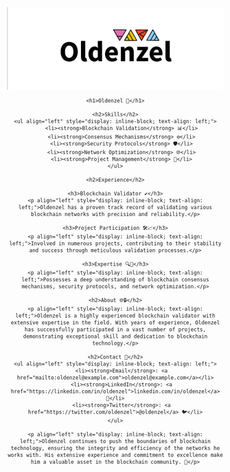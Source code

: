 <div align=center>
    <img src="https://github.com/Oldenzel/Oldenzel/blob/main/Oldenzel-BG.png%20.png">

    <h1>Oldenzel 🚀</h1>

    <h2>Skills</h2>
    <ul align="left" style="display: inline-block; text-align: left;">
        <li><strong>Blockchain Validation</strong> 📊</li>
        <li><strong>Consensus Mechanisms</strong> ⚙️</li>
        <li><strong>Security Protocols</strong> 🛡️</li>
        <li><strong>Network Optimization</strong> 🌐</li>
        <li><strong>Project Management</strong> 📅</li>
    </ul>

    <h2>Experience</h2>

    <h3>Blockchain Validator ✔️</h3>
    <p align="left" style="display: inline-block; text-align: left;">Oldenzel has a proven track record of validating various blockchain networks with precision and reliability.</p>

    <h3>Project Participation 🛠️📈</h3>
    <p align="left" style="display: inline-block; text-align: left;">Involved in numerous projects, contributing to their stability and success through meticulous validation processes.</p>

    <h3>Expertise 🔍🔗</h3>
    <p align="left" style="display: inline-block; text-align: left;">Possesses a deep understanding of blockchain consensus mechanisms, security protocols, and network optimization.</p>

    <h2>About 🌐🔒</h2>
    <p align="left" style="display: inline-block; text-align: left;">Oldenzel is a highly experienced blockchain validator with extensive expertise in the field. With years of experience, Oldenzel has successfully participated in a vast number of projects, demonstrating exceptional skill and dedication to blockchain technology.</p>

    <h2>Contact 📧</h2>
    <ul align="left" style="display: inline-block; text-align: left;">
        <li><strong>Email</strong>: <a href="mailto:oldenzel@example.com">oldenzel@example.com</a></li>
        <li><strong>LinkedIn</strong>: <a href="https://linkedin.com/in/oldenzel">linkedin.com/in/oldenzel</a> 🔗</li>
        <li><strong>Twitter</strong>: <a href="https://twitter.com/oldenzel">@oldenzel</a> 🐦</li>
    </ul>

    <p align="left" style="display: inline-block; text-align: left;">Oldenzel continues to push the boundaries of blockchain technology, ensuring the integrity and efficiency of the networks he works with. His extensive experience and commitment to excellence make him a valuable asset in the blockchain community. 🌟</p>
</div>
